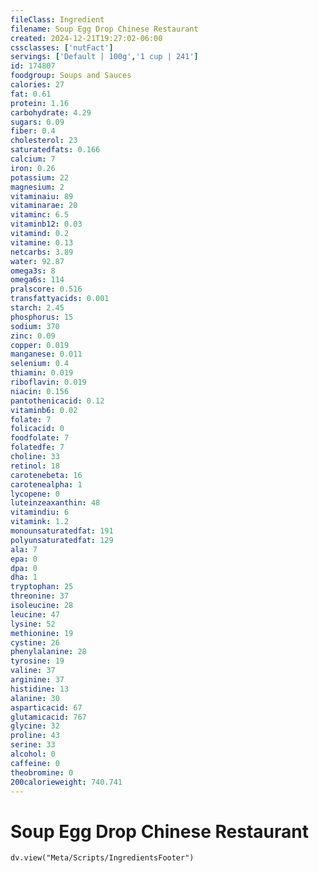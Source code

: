 ```yaml
---
fileClass: Ingredient
filename: Soup Egg Drop Chinese Restaurant
created: 2024-12-21T19:27:02-06:00
cssclasses: ['nutFact']
servings: ['Default | 100g','1 cup | 241']
id: 174807
foodgroup: Soups and Sauces
calories: 27
fat: 0.61
protein: 1.16
carbohydrate: 4.29
sugars: 0.09
fiber: 0.4
cholesterol: 23
saturatedfats: 0.166
calcium: 7
iron: 0.26
potassium: 22
magnesium: 2
vitaminaiu: 89
vitaminarae: 20
vitaminc: 6.5
vitaminb12: 0.03
vitamind: 0.2
vitamine: 0.13
netcarbs: 3.89
water: 92.87
omega3s: 8
omega6s: 114
pralscore: 0.516
transfattyacids: 0.001
starch: 2.45
phosphorus: 15
sodium: 370
zinc: 0.09
copper: 0.019
manganese: 0.011
selenium: 0.4
thiamin: 0.019
riboflavin: 0.019
niacin: 0.156
pantothenicacid: 0.12
vitaminb6: 0.02
folate: 7
folicacid: 0
foodfolate: 7
folatedfe: 7
choline: 33
retinol: 18
carotenebeta: 16
carotenealpha: 1
lycopene: 0
luteinzeaxanthin: 48
vitamindiu: 6
vitamink: 1.2
monounsaturatedfat: 191
polyunsaturatedfat: 129
ala: 7
epa: 0
dpa: 0
dha: 1
tryptophan: 25
threonine: 37
isoleucine: 28
leucine: 47
lysine: 52
methionine: 19
cystine: 26
phenylalanine: 28
tyrosine: 19
valine: 37
arginine: 37
histidine: 13
alanine: 30
asparticacid: 67
glutamicacid: 767
glycine: 32
proline: 43
serine: 33
alcohol: 0
caffeine: 0
theobromine: 0
200calorieweight: 740.741
---
```


# Soup Egg Drop Chinese Restaurant

```dataviewjs
dv.view("Meta/Scripts/IngredientsFooter")
```
